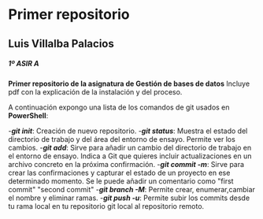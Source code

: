 # Primer repositorio
## Luis Villalba Palacios
##### 1º ASIR A

**Primer repositorio de la asignatura de Gestión de bases de datos**
Incluye pdf con la explicación de la instalación y del proceso.

A continuación expongo una lista de los comandos de git usados en **PowerShell**:

-***git init***: Creación de nuevo repositorio.
-***git status***: Muestra el estado del directorio de trabajo y del área del entorno de ensayo. Permite ver los cambios.
-***git add***: Sirve para añadir un cambio del directorio de trabajo en el entorno de ensayo. Indica a Git que quieres incluir actualizaciones en un archivo concreto en la próxima confirmación.
-***git commit -m***: Sirve para crear las confirmaciones y capturar el estado de un proyecto en ese determinado momento. Se le puede añadir un comentario como "first commit" "second commit"
-***git branch -M***: Permite crear, enumerar,cambiar el nombre y eliminar ramas.
-***git push -u***: Permite subir los commits desde tu rama local en tu repositorio git local al repositorio remoto.

